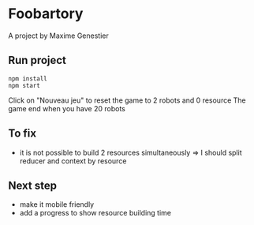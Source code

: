 # Foobartory

A project by Maxime Genestier

## Run project

```
npm install
npm start
```

Click on "Nouveau jeu" to reset the game to 2 robots and 0 resource
The game end when you have 20 robots

## To fix

- it is not possible to build 2 resources simultaneously => I should split reducer and context by resource

## Next step

- make it mobile friendly
- add a progress to show resource building time
